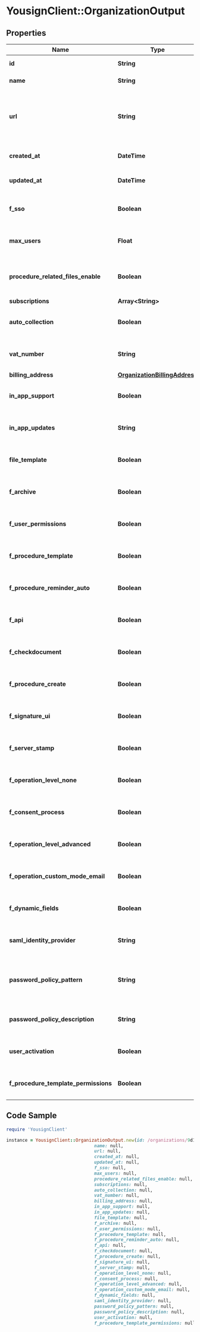 # YousignClient::OrganizationOutput

## Properties

Name | Type | Description | Notes
------------ | ------------- | ------------- | -------------
**id** | **String** | Organization ID | [optional] 
**name** | **String** | Organization name | [optional] 
**url** | **String** | Custom URL for the Organization (internal usage only, should not be used) | [optional] 
**created_at** | **DateTime** | Created date of the object | [optional] 
**updated_at** | **DateTime** | Updated date of the object | [optional] 
**f_sso** | **Boolean** | Internal usage, should not be used | [optional] 
**max_users** | **Float** | Internal usage, should not be used | [optional] 
**procedure_related_files_enable** | **Boolean** | Defined if the organization anable the related files | [optional] 
**subscriptions** | **Array&lt;String&gt;** |  | [optional] 
**auto_collection** | **Boolean** | Internal usage, should not be used | [optional] 
**vat_number** | **String** | Internal usage, should not be used | [optional] 
**billing_address** | [**OrganizationBillingAddress**](OrganizationBillingAddress.md) |  | [optional] 
**in_app_support** | **Boolean** | Internal usage, should not be used | [optional] 
**in_app_updates** | **String** | Internal usage, should not be used | [optional] 
**file_template** | **Boolean** | Internal usage, should not be used | [optional] 
**f_archive** | **Boolean** | Internal usage, should not be used | [optional] 
**f_user_permissions** | **Boolean** | Internal usage, should not be used | [optional] 
**f_procedure_template** | **Boolean** | Internal usage, should not be used | [optional] 
**f_procedure_reminder_auto** | **Boolean** | Internal usage, should not be used | [optional] 
**f_api** | **Boolean** | Internal usage, should not be used | [optional] 
**f_checkdocument** | **Boolean** | Internal usage, should not be used | [optional] 
**f_procedure_create** | **Boolean** | Internal usage, should not be used | [optional] 
**f_signature_ui** | **Boolean** | Internal usage, should not be used | [optional] 
**f_server_stamp** | **Boolean** | Internal usage, should not be used | [optional] 
**f_operation_level_none** | **Boolean** | Internal usage, should not be used | [optional] 
**f_consent_process** | **Boolean** | Internal usage, should not be used | [optional] 
**f_operation_level_advanced** | **Boolean** | Internal usage, should not be used | [optional] 
**f_operation_custom_mode_email** | **Boolean** | Internal usage, should not be used | [optional] 
**f_dynamic_fields** | **Boolean** | Internal usage, should not be used | [optional] 
**saml_identity_provider** | **String** | Internal usage, should not be used | [optional] 
**password_policy_pattern** | **String** | Pattern of the password policy for the organization | [optional] 
**password_policy_description** | **String** | Description for the password policy | [optional] 
**user_activation** | **Boolean** | Internal usage, should not be used | [optional] 
**f_procedure_template_permissions** | **Boolean** | Internal usage, should not be used | [optional] 

## Code Sample

```ruby
require 'YousignClient'

instance = YousignClient::OrganizationOutput.new(id: /organizations/9d1ede2b-5687-4440-bdc8-dd0bc64f668c,
                                 name: null,
                                 url: null,
                                 created_at: null,
                                 updated_at: null,
                                 f_sso: null,
                                 max_users: null,
                                 procedure_related_files_enable: null,
                                 subscriptions: null,
                                 auto_collection: null,
                                 vat_number: null,
                                 billing_address: null,
                                 in_app_support: null,
                                 in_app_updates: null,
                                 file_template: null,
                                 f_archive: null,
                                 f_user_permissions: null,
                                 f_procedure_template: null,
                                 f_procedure_reminder_auto: null,
                                 f_api: null,
                                 f_checkdocument: null,
                                 f_procedure_create: null,
                                 f_signature_ui: null,
                                 f_server_stamp: null,
                                 f_operation_level_none: null,
                                 f_consent_process: null,
                                 f_operation_level_advanced: null,
                                 f_operation_custom_mode_email: null,
                                 f_dynamic_fields: null,
                                 saml_identity_provider: null,
                                 password_policy_pattern: null,
                                 password_policy_description: null,
                                 user_activation: null,
                                 f_procedure_template_permissions: null)
```


